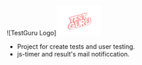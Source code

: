 ![TestGuru Logo]<img src="/test-guru/public/test_logo.png" width="20%">
* Project for create tests and user testing.
* js-timer and result's mail notificcation.
